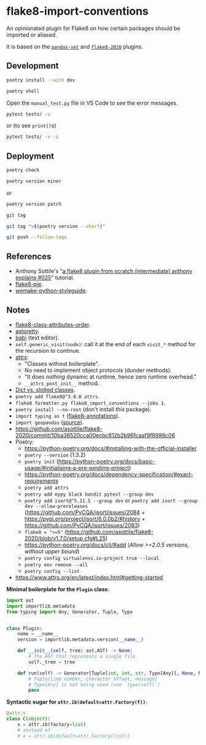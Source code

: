 # flake8-import-conventions

An opinionated plugin for Flake8 on how certain packages should be imported or aliased.

It is based on the [`pandas-vet`](https://github.com/deppen8/pandas-vet) and [`flake8-2020`](https://github.com/asottile/flake8-2020) plugins.

## Development

```bash
poetry install --with dev
```

```bash
poetry shell
```

Open the `manual_test.py` file in VS Code to see the error messages.

```bash
pytest tests/ -v
```

or (to see `print()`s)

```bash
pytest tests/ -v -s
```

## Deployment

```bash
poetry check
```

```bash
poetry version minor
```

or

```bash
poetry version patch
```

```bash
git tag
```

```bash
git tag "v$(poetry version --short)"
```

```bash
git push --follow-tags
```

## References

- Anthony Sottile's "[a flake8 plugin from scratch (intermediate) anthony explains #025](https://youtu.be/ot5Z4KQPBL8)" tutorial.
- [flake8-pie](https://github.com/sbdchd/flake8-pie).
- [wemake-python-styleguide](https://github.com/wemake-services/wemake-python-styleguide).

## Notes

- [flake8-class-attributes-order](https://github.com/best-doctor/flake8-class-attributes-order).
- [astpretty](https://github.com/asottile/astpretty).
- [babi](https://github.com/asottile/babi) (text editor).
- `self.generic_visit(node)`: call it at the end of each `visit_*` method for the recursion to continue.
- [attrs](https://www.attrs.org/):
  - "Classes without boilerplate".
  - No need to implement object protocols (dunder methods).
  - "It does _nothing_ dynamic at runtime, hence zero runtime overhead."
  - `__attrs_post_init__` method.
- [Dict vs. slotted classes](https://www.attrs.org/en/stable/glossary.html).
- `poetry add flake8@^3.0.0 attrs`.
- `flake8 formatter.py flake8_import_conventions --jobs 1`.
- `poetry install --no-root` (don't install _this_ package).
- `import typing as t` ([flake8-annotations](https://github.com/sco1/flake8-annotations)).
- `import geopandas` ([source](https://github.com/geopandas/geopandas/issues/716)).
- https://github.com/asottile/flake8-2020/commit/10ba36520cca00ecbc812b2b96fcaaf9f8999c06
- Poetry:
  - https://python-poetry.org/docs/#installing-with-the-official-installer
  - `poetry --version` (1.3.2)
  - `poetry init` (https://python-poetry.org/docs/basic-usage/#initialising-a-pre-existing-project)
  - https://python-poetry.org/docs/dependency-specification/#exact-requirements
  - `poetry add attrs`
  - `poetry add mypy black bandit pytest --group dev`
  - `poetry add isort@^5.11.5 --group dev` or `poetry add isort --group dev --allow-prereleases` (https://github.com/PyCQA/isort/issues/2084 + https://pypi.org/project/isort/6.0.0b2/#history + https://github.com/PyCQA/isort/issues/2083)
  - `flake8 = ">=5"` (https://github.com/asottile/flake8-2020/blob/v1.7.0/setup.cfg#L25)
  - https://python-poetry.org/docs/cli/#add (_Allow >=2.0.5 versions, without upper bound_)
  - `poetry config virtualenvs.in-project true --local`
  - `poetry env remove --all`
  - `poetry config --list`
- https://www.attrs.org/en/latest/index.html#getting-started

**Minimal boilerplate for the `Plugin` class**:

```python
import ast
import importlib.metadata
from typing import Any, Generator, Tuple, Type


class Plugin:
    name = __name__
    version = importlib.metadata.version(__name__)

    def __init__(self, tree: ast.AST) -> None:
        # The AST that represents a single file
        self._tree = tree

    def run(self) -> Generator[Tuple[int, int, str, Type[Any]], None, None]:
        # Tuple[line number, character offset, message]
        # Type[Any] is not being used (use `type(self)`)
        pass
```

**Syntactic sugar for `attr.ib(default=attr.Factory(f))`**:

```python
@attr.s
class C(object):
    x = attr.ib(factory=list)
    # instead of
    # x = attr.ib(default=attr.Factory(list))
```
